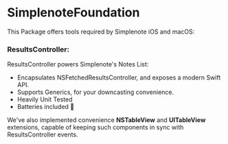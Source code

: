 # SimplenoteFoundation

This Package offers tools required by Simplenote iOS and macOS:

### **ResultsController:**
ResultsController powers Simplenote's Notes List:

- Encapsulates NSFetchedResultsController, and exposes a modern Swift API.
- Supports Generics, for your downcasting convenience.
- Heavily Unit Tested
- Batteries included 🔋

We've also implemented convenience **NSTableView** and **UITableView** extensions, capable of keeping such components
in sync with ResultsController events.
